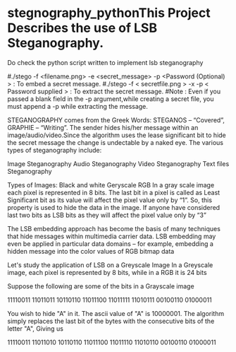 # stegnography_pythonThis Project Describes the use of LSB Steganography.
Do check the python script written to implement lsb steganography

#./stego -f <filename.png> -e <secret_message> -p <Password (Optional) > : To embed a secret message.
#./stego -f < secretfile.png > -x -p < Password supplied > : To extract the secret message.
#Note : Even if you passed a blank field in the -p argument,while creating a secret file, you must append a -p while extracting the message.

STEGANOGRAPHY comes from the Greek Words: STEGANOS – “Covered”, GRAPHIE – “Writing”. The sender hides his/her message within an image/audio/video.Since the algorithm uses the lease significant bit to hide the secret message the change is undectable by a naked eye.
The various types of steganography include:

Image Steganography
Audio Steganography
Video Steganography
Text files Steganography

Types of Images:
Black and white
Geryscale
RGB
In a gray scale image each pixel is represented in 8 bits. The last bit in a pixel is called as Least Significant bit as its value will affect the pixel value only by “1”. So, this property is used to hide the data in the image. If anyone have considered last two bits as LSB bits as they will affect the pixel value only by “3”

The LSB embedding approach has become the basis of many techniques that hide messages within multimedia carrier data. LSB embedding may even be applied in particular data domains – for example, embedding a hidden message into the color values of RGB bitmap data

Let's study the application of LSB on a Greyscale Image
In a Greyscale image, each pixel is represented by 8 bits, while in a RGB it is 24 bits

Suppose the following are some of the bits in a Grayscale image

11110011
11011011
10110110
11011100
11011111
11010111
00100110
01000011

You wish to hide "A" in it. The ascii value of "A" is 10000001.
The algorithm simply replaces the last bit of the bytes with the consecutive bits of the letter "A", Giving us

11110011
11011010
10110110
11011100
11011110
11010110
00100110
01000011
